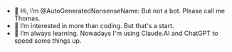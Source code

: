 - 👋 Hi, I’m @AutoGeneratedNonsenseName: But not a bot. Please call me Thomas.
- 👀 I’m interested in more than coding. But that's a start. 
- 🌱 I’m always learning. Nowadays I'm using Claude.AI and ChatGPT to speed some things up.
